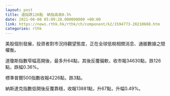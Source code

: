 ```yaml
---
layout: post
title: 道指跌126點　納指高收0.5%
date: 2021-06-08 05:09:28.000000000 +08:00
link: https://news.rthk.hk/rthk/ch/component/k2/1594773-20210608.htm
categories: rthk
---
```


美股個別發展，投資者對市況持觀望態度，正在全球低稅相關消息、通脹數據之間權衡。

道瓊斯指數窄幅高開後，最多升64點，其後反覆偏軟，收市報34630點，跌126點，跌幅0.36%。

標準普爾500指數收報4226點，跌3點。

納斯達克指數低開後反覆靠穩，收報13881點，升67點，升幅0.49%。
